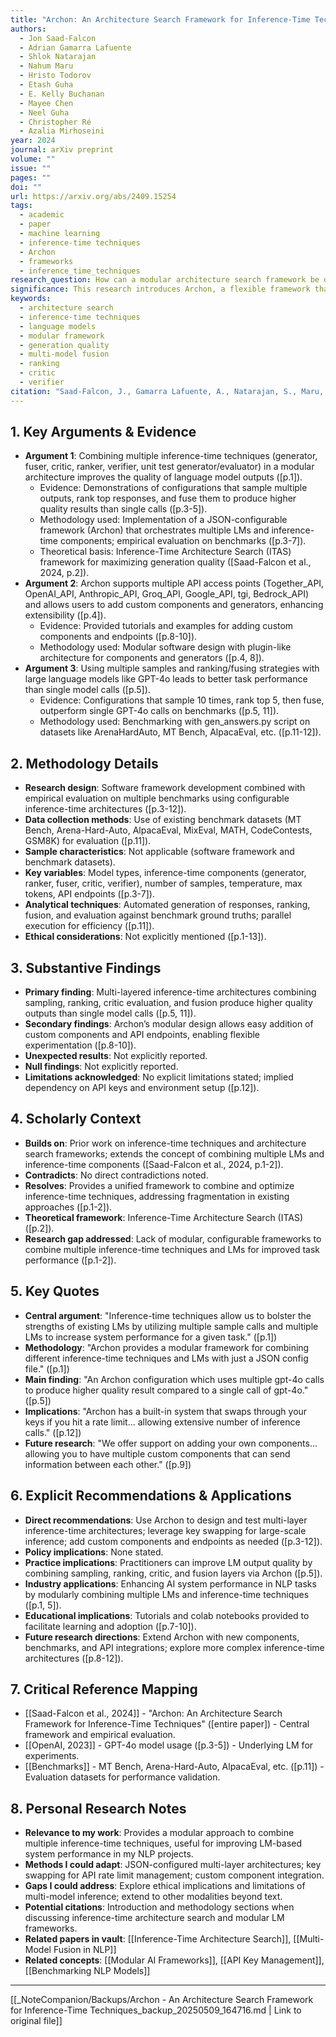 ```yaml
---
title: "Archon: An Architecture Search Framework for Inference-Time Techniques"
authors:
  - Jon Saad-Falcon
  - Adrian Gamarra Lafuente
  - Shlok Natarajan
  - Nahum Maru
  - Hristo Todorov
  - Etash Guha
  - E. Kelly Buchanan
  - Mayee Chen
  - Neel Guha
  - Christopher Ré
  - Azalia Mirhoseini
year: 2024
journal: arXiv preprint
volume: ""
issue: ""
pages: ""
doi: ""
url: https://arxiv.org/abs/2409.15254
tags:
  - academic
  - paper
  - machine learning
  - inference-time techniques
  - Archon
  - frameworks
  - inference_time_techniques
research_question: How can a modular architecture search framework be designed to combine multiple inference-time techniques and language models to improve system performance on various tasks?
significance: This research introduces Archon, a flexible framework that enables combining multiple inference-time techniques and language models via simple JSON configurations, facilitating improved generation quality and system performance. It addresses the challenge of optimizing inference-time architectures to leverage strengths of existing large language models.
keywords:
  - architecture search
  - inference-time techniques
  - language models
  - modular framework
  - generation quality
  - multi-model fusion
  - ranking
  - critic
  - verifier
citation: "Saad-Falcon, J., Gamarra Lafuente, A., Natarajan, S., Maru, N., Todorov, H., Guha, E., Buchanan, E. K., Chen, M., Guha, N., Ré, C., & Mirhoseini, A. (2024). Archon: An Architecture Search Framework for Inference-Time Techniques. arXiv preprint arXiv:2409.15254. https://arxiv.org/abs/2409.15254"
---
```


## 1. Key Arguments & Evidence

- **Argument 1**: Combining multiple inference-time techniques (generator, fuser, critic, ranker, verifier, unit test generator/evaluator) in a modular architecture improves the quality of language model outputs ([p.1]).
    - Evidence: Demonstrations of configurations that sample multiple outputs, rank top responses, and fuse them to produce higher quality results than single calls ([p.3-5]).
    - Methodology used: Implementation of a JSON-configurable framework (Archon) that orchestrates multiple LMs and inference-time components; empirical evaluation on benchmarks ([p.3-7]).
    - Theoretical basis: Inference-Time Architecture Search (ITAS) framework for maximizing generation quality ([Saad-Falcon et al., 2024, p.2]).
- **Argument 2**: Archon supports multiple API access points (Together_API, OpenAI_API, Anthropic_API, Groq_API, Google_API, tgi, Bedrock_API) and allows users to add custom components and generators, enhancing extensibility ([p.4]).
    - Evidence: Provided tutorials and examples for adding custom components and endpoints ([p.8-10]).
    - Methodology used: Modular software design with plugin-like architecture for components and generators ([p.4, 8]).
- **Argument 3**: Using multiple samples and ranking/fusing strategies with large language models like GPT-4o leads to better task performance than single model calls ([p.5]).
    - Evidence: Configurations that sample 10 times, rank top 5, then fuse, outperform single GPT-4o calls on benchmarks ([p.5, 11]).
    - Methodology used: Benchmarking with gen_answers.py script on datasets like ArenaHardAuto, MT Bench, AlpacaEval, etc. ([p.11-12]).

## 2. Methodology Details

- **Research design**: Software framework development combined with empirical evaluation on multiple benchmarks using configurable inference-time architectures ([p.3-12]).
- **Data collection methods**: Use of existing benchmark datasets (MT Bench, Arena-Hard-Auto, AlpacaEval, MixEval, MATH, CodeContests, GSM8K) for evaluation ([p.11]).
- **Sample characteristics**: Not applicable (software framework and benchmark datasets).
- **Key variables**: Model types, inference-time components (generator, ranker, fuser, critic, verifier), number of samples, temperature, max tokens, API endpoints ([p.3-7]).
- **Analytical techniques**: Automated generation of responses, ranking, fusion, and evaluation against benchmark ground truths; parallel execution for efficiency ([p.11]).
- **Ethical considerations**: Not explicitly mentioned ([p.1-13]).

## 3. Substantive Findings

- **Primary finding**: Multi-layered inference-time architectures combining sampling, ranking, critic evaluation, and fusion produce higher quality outputs than single model calls ([p.5, 11]).
- **Secondary findings**: Archon’s modular design allows easy addition of custom components and API endpoints, enabling flexible experimentation ([p.8-10]).
- **Unexpected results**: Not explicitly reported.
- **Null findings**: Not explicitly reported.
- **Limitations acknowledged**: No explicit limitations stated; implied dependency on API keys and environment setup ([p.12]).

## 4. Scholarly Context

- **Builds on**: Prior work on inference-time techniques and architecture search frameworks; extends the concept of combining multiple LMs and inference-time components ([Saad-Falcon et al., 2024, p.1-2]).
- **Contradicts**: No direct contradictions noted.
- **Resolves**: Provides a unified framework to combine and optimize inference-time techniques, addressing fragmentation in existing approaches ([p.1-2]).
- **Theoretical framework**: Inference-Time Architecture Search (ITAS) ([p.2]).
- **Research gap addressed**: Lack of modular, configurable frameworks to combine multiple inference-time techniques and LMs for improved task performance ([p.1-2]).

## 5. Key Quotes

- **Central argument**: "Inference-time techniques allow us to bolster the strengths of existing LMs by utilizing multiple sample calls and multiple LMs to increase system performance for a given task." ([p.1])
- **Methodology**: "Archon provides a modular framework for combining different inference-time techniques and LMs with just a JSON config file." ([p.1])
- **Main finding**: "An Archon configuration which uses multiple gpt-4o calls to produce higher quality result compared to a single call of gpt-4o." ([p.5])
- **Implications**: "Archon has a built-in system that swaps through your keys if you hit a rate limit... allowing extensive number of inference calls." ([p.12])
- **Future research**: "We offer support on adding your own components... allowing you to have multiple custom components that can send information between each other." ([p.9])

## 6. Explicit Recommendations & Applications

- **Direct recommendations**: Use Archon to design and test multi-layer inference-time architectures; leverage key swapping for large-scale inference; add custom components and endpoints as needed ([p.3-12]).
- **Policy implications**: None stated.
- **Practice implications**: Practitioners can improve LM output quality by combining sampling, ranking, critic, and fusion layers via Archon ([p.5]).
- **Industry applications**: Enhancing AI system performance in NLP tasks by modularly combining multiple LMs and inference-time techniques ([p.1, 5]).
- **Educational implications**: Tutorials and colab notebooks provided to facilitate learning and adoption ([p.7-10]).
- **Future research directions**: Extend Archon with new components, benchmarks, and API integrations; explore more complex inference-time architectures ([p.8-12]).

## 7. Critical Reference Mapping

- [[Saad-Falcon et al., 2024]] - "Archon: An Architecture Search Framework for Inference-Time Techniques" ([entire paper]) - Central framework and empirical evaluation.
- [[OpenAI, 2023]] - GPT-4o model usage ([p.3-5]) - Underlying LM for experiments.
- [[Benchmarks]] - MT Bench, Arena-Hard-Auto, AlpacaEval, etc. ([p.11]) - Evaluation datasets for performance validation.

## 8. Personal Research Notes

- **Relevance to my work**: Provides a modular approach to combine multiple inference-time techniques, useful for improving LM-based system performance in my NLP projects.
- **Methods I could adapt**: JSON-configured multi-layer architectures; key swapping for API rate limit management; custom component integration.
- **Gaps I could address**: Explore ethical implications and limitations of multi-model inference; extend to other modalities beyond text.
- **Potential citations**: Introduction and methodology sections when discussing inference-time architecture search and modular LM frameworks.
- **Related papers in vault**: [[Inference-Time Architecture Search]], [[Multi-Model Fusion in NLP]]
- **Related concepts**: [[Modular AI Frameworks]], [[API Key Management]], [[Benchmarking NLP Models]]



---
[[_NoteCompanion/Backups/Archon - An Architecture Search Framework for Inference-Time Techniques_backup_20250509_164716.md | Link to original file]]
